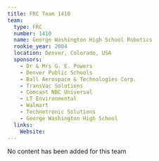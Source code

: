 ```yaml
---
title: FRC Team 1410
team:
  type: FRC
  number: 1410
  name: George Washington High School Robotics
  rookie_year: 2004
  location: Denver, Colorado, USA
  sponsors:
    - Dr & Mrs G. E. Powers
    - Denver Public Schools
    - Ball Aerospace & Technologies Corp.
    - TransVac Solutions
    - Comcast NBC Universal
    - LT Environmental
    - Walmart
    - Technetronic Solutions
    - George Washington High School
  links:
    Website: 
---
```

No content has been added for this team